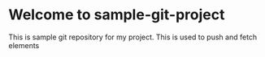 # Welcome to sample-git-project

This is sample git repository for my project. This is used to push and fetch elements
